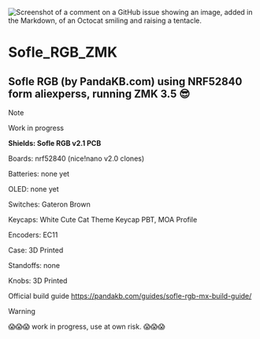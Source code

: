 
![Screenshot of a comment on a GitHub issue showing an image, added in the Markdown, of an Octocat smiling and raising a tentacle.](https://myoctocat.com/assets/images/base-octocat.svg)
# Sofle_RGB_ZMK

## Sofle RGB (by PandaKB.com) using NRF52840 form aliexperss, running ZMK 3.5 :sunglasses:

> [!NOTE]
> Work in progress

**Shields: Sofle RGB v2.1 PCB**

Boards: nrf52840 (nice!nano v2.0 clones)

Batteries: none yet

OLED: none yet

Switches: Gateron Brown

Keycaps: White Cute Cat Theme Keycap PBT, MOA Profile

Encoders: EC11 

Case: 3D Printed

Standoffs: none

Knobs: 3D Printed

Official build guide https://pandakb.com/guides/sofle-rgb-mx-build-guide/

> [!WARNING]
> :scream::scream::scream: work in progress, use at own risk. :scream::scream::scream:
